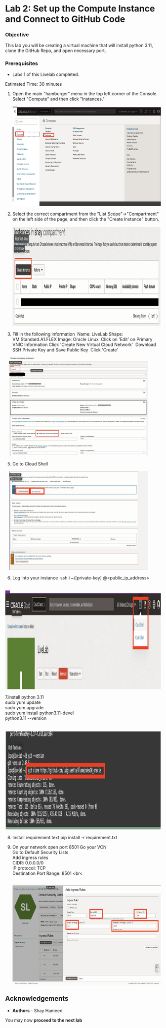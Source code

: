 # Lab 2: Set up the Compute Instance and Connect to GitHub Code

### Objective 
This lab you will be creating a virtual machine that will install python 3.11, clone the GitHub Repo, and open necessary port. 

### Prerequisites
* Labs 1 of this Livelab completed.

Estimated Time: 30 minutes

1. Open the main "hamburger" menu in the top left corner of the Console. Select "Compute" and then click "Instances." <br>
 &nbsp;&nbsp;&nbsp;&nbsp;<img src="images/hamburger-menu-compute.png" width="500" height="320"><br>

2. Select the correct compartment from the "List Scope"→"Compartment" on the left side of the page, and then click the "Create Instance" button. <br>
&nbsp;&nbsp;&nbsp;<img src="images/Compute-instance-create-instance-button.png" width="750" height="320"><br>

3. Fill in the following information 
    Name: LiveLab
    Shape: VM.Standard.A1.FLEX
    Image: Oracle Linux 
    Click on 'Edit' on Primary VNIC Information
    Click 'Create New Virtual Cloud Network' 
    Download SSH Private Key and Save Public Key 
    Click 'Create' <br>

&nbsp;&nbsp;&nbsp;<img src="images/On-Creation-VM.png" width="450" height="320"><br>

5. Go to Cloud Shell <br>

&nbsp;&nbsp;&nbsp;<img src="images/Download-Private-Public-Key.png" width="450" height="320"><br>
   
6. Log into your instance 
    ssh i ~/[private-key] <username>@<public_ip_address> <br>

&nbsp;&nbsp;&nbsp;<img src="images/Open-Cloud-Shell.png" width="1000" height="320"><br>

7.install python 3.11 <br>
    sudo yum update <br>
    sudo yum upgrade <br>
    sudo yum install python3.11-devel <br>
    python3.11 --version <br>

&nbsp;&nbsp;&nbsp;<img src="images/Clone-Repo.png" width="1000" height="320"><br>

8. Install requirement.text
   pip install -r requirement.txt <br>

9. On your network open port 8501
   Go your VCN <br>
   Go to Default Security Lists <br>
   Add ingress rules <br>
    CIDR: 0.0.0.0/0 <br> 
    IP protocol: TCP <br>
    Destination Port Range: 8501 <br<

   &nbsp;&nbsp;&nbsp;<img src="images/VCN-Port-Opening.png" width="750" height="320"><br>

## **Acknowledgements**

* **Authors** - Shay Hameed

You may now **proceed to the next lab**

